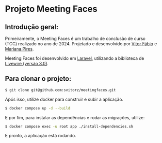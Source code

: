 # Projeto Meeting Faces

## Introdução geral:

Primeiramente, o Meeting Faces é um trabalho de conclusão de curso (TCC) realizado no ano de 2024. Projetado e desenvolvido por [Vitor Fábio](https://www.linkedin.com/in/svitorz) e [Mariana Pires](https://www.linkedin.com/in/mariana-pires-b59376331/).

Meeting Faces foi desenvolvido em [Laravel](https://laravel.com), utilizando a biblioteca de [Livewire (versão 3.0)](https://livewire.laravel.com/]).

## Para clonar o projeto:

```bash
$ git clone git@github.com:svitorz/meetingfaces.git
```

Após isso, utilize docker para construir e subir a aplicação.

```bash
$ docker compose up -d --build
```

E por fim, para instalar as dependências e rodar as migrações, utilize:

```bash
$ docker compose exec -u root app ./install-dependencies.sh
```

E pronto, a aplicação está rodando.
